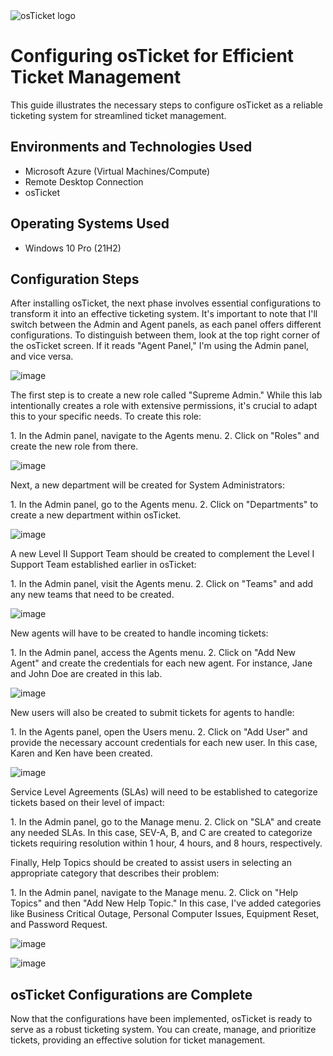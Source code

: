 <img src="https://i.imgur.com/Clzj7Xs.png" alt="osTicket logo"/>
<h1>Configuring osTicket for Efficient Ticket Management</h1>
This guide illustrates the necessary steps to configure osTicket as a reliable ticketing system for streamlined ticket management.

<h2>Environments and Technologies Used</h2>

- Microsoft Azure (Virtual Machines/Compute)
- Remote Desktop Connection
- osTicket 

<h2>Operating Systems Used</h2>

- Windows 10 Pro (21H2)

<h2>Configuration Steps</h2>

<p>
After installing osTicket, the next phase involves essential configurations to transform it into an effective ticketing system. It's important to note that I'll switch between the Admin and Agent panels, as each panel offers different configurations. To distinguish between them, look at the top right corner of the osTicket screen. If it reads "Agent Panel," I'm using the Admin panel, and vice versa.

![image](https://github.com/itnatepena/post-install-config/assets/147539410/d156d596-cbe2-45b6-aed2-3fce62e7dba6)

</p>

<p>
The first step is to create a new role called "Supreme Admin." While this lab intentionally creates a role with extensive permissions, it's crucial to adapt this to your specific needs. To create this role:
</p>

<p>
1. In the Admin panel, navigate to the Agents menu.
2. Click on "Roles" and create the new role from there.
</p>

![image](https://github.com/itnatepena/post-install-config/assets/147539410/3b52923b-382e-40c2-a68a-86b012179b71)

<p>
Next, a new department will be created for System Administrators:
</p>

<p>
1. In the Admin panel, go to the Agents menu.
2. Click on "Departments" to create a new department within osTicket.

![image](https://github.com/itnatepena/post-install-config/assets/147539410/feabc4a3-9f5a-4d53-89c4-1a20175474b4)

</p>

<p>
A new Level II Support Team should be created to complement the Level I Support Team established earlier in osTicket:
</p>

<p>
1. In the Admin panel, visit the Agents menu.
2. Click on "Teams" and add any new teams that need to be created.
  
![image](https://github.com/itnatepena/post-install-config/assets/147539410/c543a659-51ae-49e6-ad7f-2f7a5052fb41)

</p>

<p>
New agents will have to be created to handle incoming tickets:
</p>

<p>
1. In the Admin panel, access the Agents menu.
2. Click on "Add New Agent" and create the credentials for each new agent. For instance, Jane and John Doe are created in this lab.
  
![image](https://github.com/itnatepena/post-install-config/assets/147539410/86e326c2-c7f2-44e3-be0a-be55bb1388bf)

</p>

<p>
New users will also be created to submit tickets for agents to handle:
</p>

<p>
1. In the Agents panel, open the Users menu.
2. Click on "Add User" and provide the necessary account credentials for each new user. In this case, Karen and Ken have been created.

![image](https://github.com/itnatepena/post-install-config/assets/147539410/5143ab0d-c697-4ec2-8b95-9ae494ca19fb)

</p>

<p>
Service Level Agreements (SLAs) will need to be established to categorize tickets based on their level of impact:
</p>

<p>
1. In the Admin panel, go to the Manage menu.
2. Click on "SLA" and create any needed SLAs. In this case, SEV-A, B, and C are created to categorize tickets requiring resolution within 1 hour, 4 hours, and 8 hours, respectively.
</p>

<p>
Finally, Help Topics should be created to assist users in selecting an appropriate category that describes their problem:
</p>

<p>
1. In the Admin panel, navigate to the Manage menu.
2. Click on "Help Topics" and then "Add New Help Topic." In this case, I've added categories like Business Critical Outage, Personal Computer Issues, Equipment Reset, and Password Request.
  
![image](https://github.com/itnatepena/post-install-config/assets/147539410/7346b4f5-ed76-4c7e-a78b-95baf42e12c2)

![image](https://github.com/itnatepena/post-install-config/assets/147539410/20ba73ea-e3c1-469c-8bca-3e450e4973e4)



</p>

<h2>osTicket Configurations are Complete</h2>

Now that the configurations have been implemented, osTicket is ready to serve as a robust ticketing system. You can create, manage, and prioritize tickets, providing an effective solution for ticket management.
